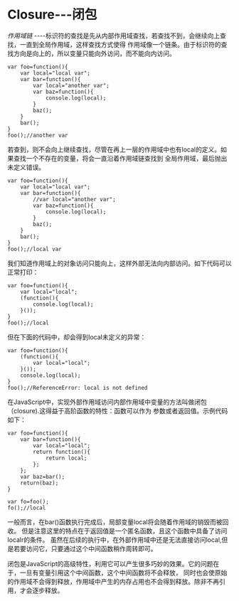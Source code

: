 Closure---闭包
=============


*作用域链* ----标识符的查找是先从内部作用域查找，若查找不到，会继续向上查找，一直到全局作用域，这样查找方式使得
作用域像一个链条。由于标识符的查找方向是向上的，所以变量只能向外访问，而不能向内访问。

    var foo=function(){
        var local="local var";
        var bar=function(){
            var local="another var";
            var baz=function(){
                console.log(local);
            }
            baz();
        }
        bar();
    }
    foo();//another var

若查到，则不会向上继续查找，尽管在再上一层的作用域中也有local的定义。如果查找一个不存在的变量，将会一直沿着作用域链查找到
全局作用域，最后抛出未定义错误。

    var foo=function(){
        var local="local var";
        var bar=function(){
            //var local="another var";
            var baz=function(){
                console.log(local);
            }
            baz();
        }
        bar();
    }
    foo();//local var

我们知道作用域上的对象访问只能向上，这样外部无法向内部访问。如下代码可以正常打印：

    var foo=function(){
        var local="local";
        (function(){
            console.log(local);
        }());
    }
    foo();//local

但在下面的代码中，却会得到local未定义的异常：

    var foo=function(){
        (function(){
            var local="local";
        }());
        console.log(local);
    }
    foo();//ReferenceError: local is not defined

在JavaScript中，实现外部作用域访问内部作用域中变量的方法叫做闭包（closure).这得益于高阶函数的特性：函数可以作为
参数或者返回值。示例代码如下：

    var foo=function(){
        var bar=function(){
            var local="local";
            return function(){
                return local;
            };
        };
        var baz=bar();
        return(baz);
    }

    var fo=foo();
    fo();//local

一般而言，在bar()函数执行完成后，局部变量local将会随着作用域的销毁而被回收。
但是注意这里的特点在于返回值是一个匿名函数，且这个函数中具备了访问localr的条件。
虽然在后续的执行中，在外部作用域中还是无法直接访问local,但是若要访问它，只要通过这个中间函数稍作周转即可。

闭包是JavaScript的高级特性，利用它可以产生很多巧妙的效果。它的问题在于，一旦有变量引用这个中间函数，这个中间函数将不会释放，
同时也会使原始的作用域不会得到释放，作用域中产生的内存占用也不会得到释放。除非不再引用，才会逐步释放。
